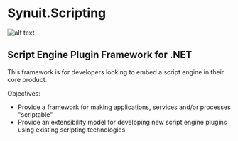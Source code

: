 # Synuit.Scripting
![alt text](https://media.synuit.io/wp-content/uploads/2018/04/synuit.scripting.png "Synuit.Scripting") 
## Script Engine Plugin Framework for .NET

This framework is for developers looking to embed a script engine in their core product.

Objectives:
- Provide a framework for making applications, services and/or processes "scriptable"
- Provide an extensibility model for developing new script engine plugins using existing scripting technologies
